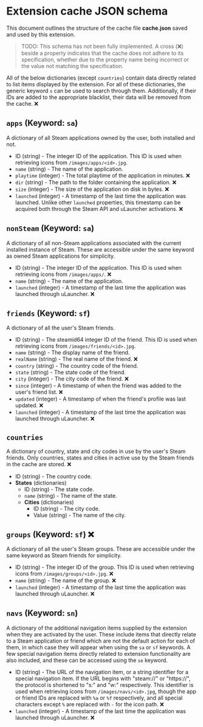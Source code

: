 # Extension cache JSON schema

This document outlines the structure of the cache file **cache.json** saved and used by this extension.

> TODO: This schema has not been fully implemented. A cross (❌) beside a property indicates that the cache does not adhere to its specification, whether due to the property name being incorrect or the value not matching the specification.

All of the below dictionaries (except `countries`) contain data directly related to list items displayed by the extension. For all of these dictionaries, the generic keyword `s` can be used to search through them. Additionally, if their IDs are added to the appropriate blacklist, their data will be removed from the cache. ❌

## `apps` (Keyword: `sa`)

A dictionary of all Steam applications owned by the user, both installed and not.

- ID (string) - The integer ID of the application. This ID is used when retrieving icons from `/images/apps/<id>.jpg`.
- `name` (string) - The name of the application.
- `playtime` (integer) - The total playtime of the application in minutes. ❌
- `dir` (string) - The path to the folder containing the application. ❌
- `size` (integer) - The size of the application on disk in bytes. ❌
- `launched` (integer) - A timestamp of the last time the application was launched. Unlike other `launched` properties, this timestamp can be acquired both through the Steam API and uLauncher activations. ❌

## `nonSteam` (Keyword: `sa`)

A dictionary of all non-Steam applications associated with the current installed instance of Steam. These are accessible under the same keyword as owned Steam applications for simplicity.

- ID (string) - The integer ID of the application. This ID is used when retrieving icons from `/images/apps/`. ❌
- `name` (string) - The name of the application.
- `launched` (integer) - A timestamp of the last time the application was launched through uLauncher. ❌

## `friends` (Keyword: `sf`)

A dictionary of all the user's Steam friends.

- ID (string) - The steamid64 integer ID of the friend. This ID is used when retrieving icons from `/images/friends/<id>.jpg`.
- `name` (string) - The display name of the friend.
- `realName` (string) - The real name of the friend. ❌
- `country` (string) - The country code of the friend.
- `state` (string) - The state code of the friend.
- `city` (integer) - The city code of the friend. ❌
- `since` (integer) - A timestamp of when the friend was added to the user's friend list. ❌
- `updated` (integer) - A timestamp of when the friend's profile was last updated. ❌
- `launched` (integer) - A timestamp of the last time the application was launched through uLauncher. ❌

## `countries`

A dictionary of country, state and city codes in use by the user's Steam friends. Only countries, states and cities in active use by the Steam friends in the cache are stored. ❌

- ID (string) - The country code.
- **States** (dictionaries)
    - ID (string) - The state code.
    - `name` (string) - The name of the state.
    - **Cities** (dictionaries)
        - ID (string) - The city code.
        - Value (string) - The name of the city.

## `groups` (Keyword: `sf`) ❌

A dictionary of all the user's Steam groups. These are accessible under the same keyword as Steam friends for simplicity.

- ID (string) - The integer ID of the group. This ID is used when retrieving icons from `/images/groups/<id>.jpg`. ❌
- `name` (string) - The name of the group. ❌
- `launched` (integer) - A timestamp of the last time the application was launched through uLauncher. ❌

## `navs` (Keyword: `sn`)

A dictionary of the additional navigation items supplied by the extension when they are activated by the user. These include items that directly relate to a Steam application or friend which are not the default action for each of them, in which case they will appear when using the `sa` or `sf` keywords. A few special navigation items directly related to extension functionality are also included, and these can be accessed using the `se` keyword.

- ID (string) - The URL of the navigation item, or a string identifier for a special navigation item. If the URL begins with "steam://" or "https://", the protocol is shortened to "s:" and "w:" respectively. This identifier is used when retrieving icons from `/images/navs/<id>.jpg`, though the app or friend IDs are replaced with `%a` or `%f` respectively, and all special characters except `%` are replaced with `-` for the icon path. ❌
- `launched` (integer) - A timestamp of the last time the application was launched through uLauncher. ❌

